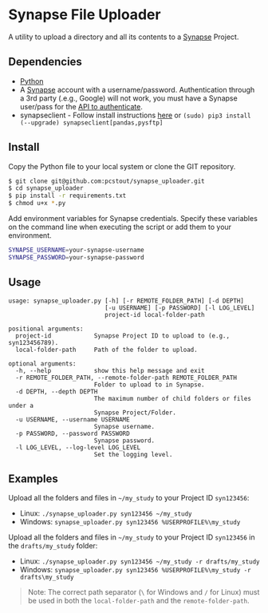 # Synapse File Uploader

A utility to upload a directory and all its contents to a [Synapse](https://www.synapse.org/) Project.

## Dependencies

- [Python](https://www.python.org/)
- A [Synapse](https://www.synapse.org/) account with a username/password. Authentication through a 3rd party (.e.g., Google) will not work, you must have a Synapse user/pass for the [API to authenticate](http://docs.synapse.org/python/#connecting-to-synapse).
- synapseclient - Follow install instructions [here](http://docs.synapse.org/python/) or `(sudo) pip3 install (--upgrade) synapseclient[pandas,pysftp]`

## Install

Copy the Python file to your local system or clone the GIT repository.

```bash
$ git clone git@github.com:pcstout/synapse_uploader.git
$ cd synapse_uploader
$ pip install -r requirements.txt
$ chmod u+x *.py
```

Add environment variables for Synapse credentials.
Specify these variables on the command line when executing the script or add them to your environment.
```bash
SYNAPSE_USERNAME=your-synapse-username
SYNAPSE_PASSWORD=your-synapse-password
```

## Usage

```text
usage: synapse_uploader.py [-h] [-r REMOTE_FOLDER_PATH] [-d DEPTH]
                           [-u USERNAME] [-p PASSWORD] [-l LOG_LEVEL]
                           project-id local-folder-path

positional arguments:
  project-id            Synapse Project ID to upload to (e.g., syn123456789).
  local-folder-path     Path of the folder to upload.

optional arguments:
  -h, --help            show this help message and exit
  -r REMOTE_FOLDER_PATH, --remote-folder-path REMOTE_FOLDER_PATH
                        Folder to upload to in Synapse.
  -d DEPTH, --depth DEPTH
                        The maximum number of child folders or files under a
                        Synapse Project/Folder.
  -u USERNAME, --username USERNAME
                        Synapse username.
  -p PASSWORD, --password PASSWORD
                        Synapse password.
  -l LOG_LEVEL, --log-level LOG_LEVEL
                        Set the logging level.
```

## Examples

Upload all the folders and files in `~/my_study` to your Project ID `syn123456`:

- Linux: `./synapse_uploader.py syn123456 ~/my_study`
- Windows: `synapse_uploader.py syn123456 %USERPROFILE%\my_study`

Upload all the folders and files in `~/my_study` to your Project ID `syn123456` in the `drafts/my_study` folder:

- Linux: `./synapse_uploader.py syn123456 ~/my_study -r drafts/my_study`
- Windows: `synapse_uploader.py syn123456 %USERPROFILE%\my_study -r drafts\my_study`

> Note: The correct path separator (`\` for Windows and `/` for Linux) must be used in both the `local-folder-path` and the `remote-folder-path`.